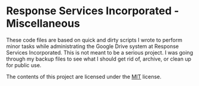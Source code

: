 # Response Services Incorporated - Miscellaneous
These code files are based on quick and dirty scripts I wrote to perform minor tasks while administrating the Google Drive system at Response Services Incorporated. This is not meant to be a serious project. I was going through my backup files to see what I should get rid of, archive, or clean up for public use.

The contents of this project are licensed under the [MIT](https://opensource.org/licenses/MIT) license.